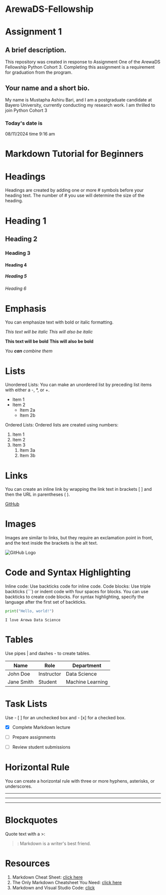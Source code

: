 # ArewaDS-Fellowship
# Assignment 1

## A brief description.
   This repository was created in response to Assignment One of the ArewaDS Fellowship Python Cohort 3. Completing this assignment is a requirement for graduation from the program.

## Your name and a short bio.
   My name is Mustapha Ashiru Bari, and I am a postgraduate candidate at Bayero University, currently conducting my research work. I am thrilled to join Python Cohort 3


### Today's date is 

08/11/2024 time 9:16 am

# Markdown Tutorial for Beginners

# Headings
Headings are created by adding one or more # symbols before your heading text. The number of # you use will determine the size of the heading.

# Heading 1
## Heading 2
### Heading 3
#### Heading 4
##### Heading 5
###### Heading 6

# Emphasis
You can emphasize text with bold or italic formatting.

*This text will be italic*
_This will also be italic_

**This text will be bold**
__This will also be bold__

_You **can** combine them_


# Lists
Unordered Lists: You can make an unordered list by preceding list items with either a -, *, or +.

- Item 1
- Item 2
  - Item 2a
  - Item 2b

Ordered Lists: Ordered lists are created using numbers:

1. Item 1
2. Item 2
3. Item 3
   1. Item 3a
   2. Item 3b

# Links
You can create an inline link by wrapping the link text in brackets [ ] and then the URL in parentheses ( ).

[GitHub](http://github.com)


# Images
Images are similar to links, but they require an exclamation point in front, and the text inside the brackets is the alt text.

![GitHub Logo](/images/logo.png)

# Code and Syntax Highlighting
Inline code: Use backticks code for inline code.
Code blocks: Use triple backticks (```) or indent code with four spaces for blocks.
You can use backticks to create code blocks. For syntax highlighting, specify the language after the first set of backticks.

```python
print("Hello, world!")
```
```
I love Arewa Data Science

```

# Tables
Use pipes | and dashes - to create tables.

| Name         | Role          | Department       |
|--------------|---------------|------------------|
| John Doe     | Instructor    | Data Science     |
| Jane Smith   | Student       | Machine Learning |


# Task Lists
Use - [ ] for an unchecked box and - [x] for a checked box.
- [x] Complete Markdown lecture
- [ ] Prepare assignments
- [ ] Review student submissions


# Horizontal Rule
You can create a horizontal rule with three or more hyphens, asterisks, or underscores.

---

*****
___


# Blockquotes
Quote text with a >:
>: Markdown is a writer's best friend.


# Resources
1. Markdown Cheat Sheet: [click here](https://www.markdownguide.org/cheat-sheet/)
2. The Only Markdown Cheatsheet You Need: [click here](https://github.com/im-luka/markdown-cheatsheet)
3. Markdown and Visual Studio Code: [click](https://code.visualstudio.com/Docs/languages/markdown) 
